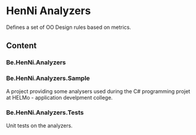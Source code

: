 # HenNi Analyzers

Defines a set of OO Design rules based on metrics.

## Content
### Be.HenNi.Analyzers

### Be.HenNi.Analyzers.Sample
A project providing some analysers used during the C# programming projet at HELMo - application develpment college.  

### Be.HenNi.Analyzers.Tests
Unit tests on the analyzers.